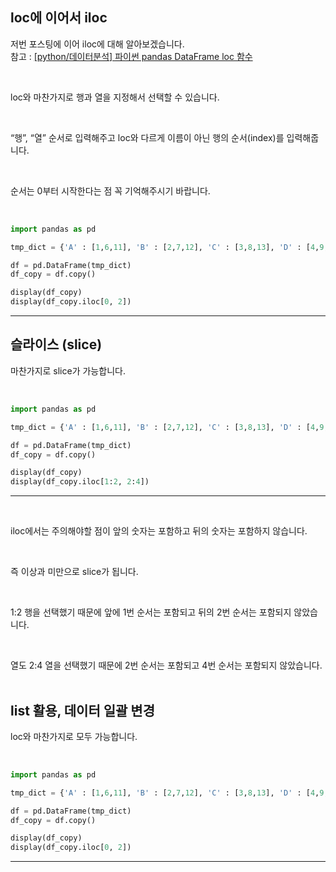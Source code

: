 <!-- [python/데이터분석] 파이썬 pandas DataFrame 순서로 선택하기 iloc -->

## loc에 이어서 iloc

저번 포스팅에 이어 iloc에 대해 알아보겠습니다.  
참고 : [[python/데이터분석] 파이썬 pandas DataFrame loc 함수](https://ssorr.tistory.com/33)

<br>

loc와 마찬가지로 행과 열을 지정해서 선택할 수 있습니다. 

<br>

“행”, “열” 순서로 입력해주고 loc와 다르게 이름이 아닌 행의 순서(index)를 입력해줍니다. 

<br>

순서는 0부터 시작한다는 점 꼭 기억해주시기 바랍니다.

<br>

<div>

~~~python
import pandas as pd

tmp_dict = {'A' : [1,6,11], 'B' : [2,7,12], 'C' : [3,8,13], 'D' : [4,9,14], 'E' : [5,10,15]}

df = pd.DataFrame(tmp_dict)
df_copy = df.copy()

display(df_copy)
display(df_copy.iloc[0, 2])
~~~
---

</div>

## 슬라이스 (slice)

마찬가지로 slice가 가능합니다. 

<br>

<div>

~~~python
import pandas as pd

tmp_dict = {'A' : [1,6,11], 'B' : [2,7,12], 'C' : [3,8,13], 'D' : [4,9,14], 'E' : [5,10,15]}

df = pd.DataFrame(tmp_dict)
df_copy = df.copy()

display(df_copy)
display(df_copy.iloc[1:2, 2:4])
~~~
---

</div>

<br>

iloc에서는 주의해야할 점이 앞의 숫자는 포함하고 뒤의 숫자는 포함하지 않습니다. 

<br>

즉 이상과 미만으로 slice가 됩니다.
 
<br>
 
1:2 행을 선택했기 때문에 앞에 1번 순서는 포함되고 뒤의 2번 순서는 포함되지 않았습니다. 

<br>

열도 2:4 열을 선택했기 때문에 2번 순서는 포함되고 4번 순서는 포함되지 않았습니다.
 
## list 활용, 데이터 일괄 변경

loc와 마찬가지로 모두 가능합니다.  

<br>

<div>

~~~python
import pandas as pd

tmp_dict = {'A' : [1,6,11], 'B' : [2,7,12], 'C' : [3,8,13], 'D' : [4,9,14], 'E' : [5,10,15]}

df = pd.DataFrame(tmp_dict)
df_copy = df.copy()

display(df_copy)
display(df_copy.iloc[0, 2])
~~~
---

</div>